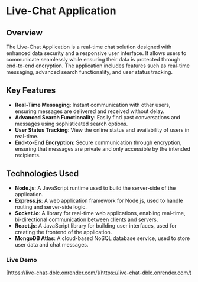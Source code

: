 # Live-Chat Application

## Overview

The Live-Chat Application is a real-time chat solution designed with enhanced data security and a responsive user interface. It allows users to communicate seamlessly while ensuring their data is protected through end-to-end encryption. The application includes features such as real-time messaging, advanced search functionality, and user status tracking.

## Key Features

- **Real-Time Messaging**: Instant communication with other users, ensuring messages are delivered and received without delay.
- **Advanced Search Functionality**: Easily find past conversations and messages using sophisticated search options.
- **User Status Tracking**: View the online status and availability of users in real-time.
- **End-to-End Encryption**: Secure communication through encryption, ensuring that messages are private and only accessible by the intended recipients.

## Technologies Used

- **Node.js**: A JavaScript runtime used to build the server-side of the application.
- **Express.js**: A web application framework for Node.js, used to handle routing and server-side logic.
- **Socket.io**: A library for real-time web applications, enabling real-time, bi-directional communication between clients and servers.
- **React.js**: A JavaScript library for building user interfaces, used for creating the frontend of the application.
- **MongoDB Atlas**: A cloud-based NoSQL database service, used to store user data and chat messages.


### Live Demo
[https://live-chat-dblc.onrender.com/](https://live-chat-dblc.onrender.com/)
